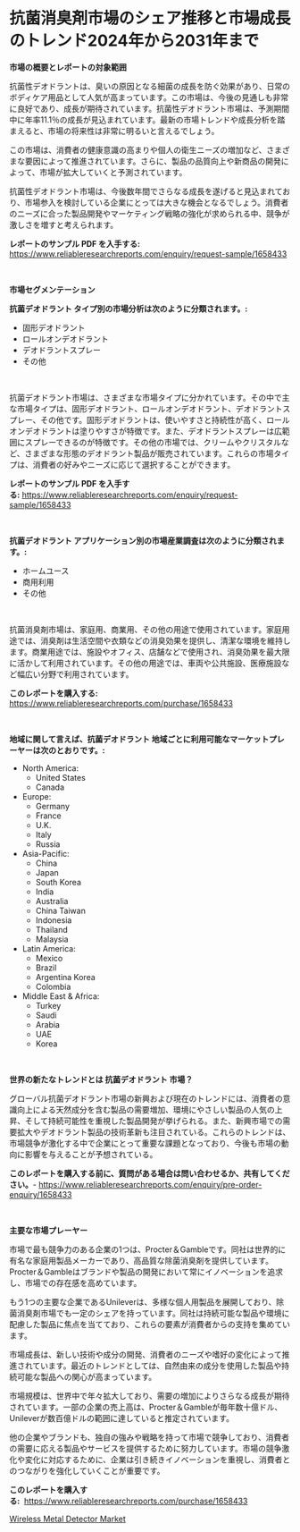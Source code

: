 <p><h1>抗菌消臭剤市場のシェア推移と市場成長のトレンド2024年から2031年まで</h1></p><p><strong>市場の概要とレポートの対象範囲</strong></p>
<p><p>抗菌性デオドラントは、臭いの原因となる細菌の成長を防ぐ効果があり、日常のボディケア用品として人気が高まっています。この市場は、今後の見通しも非常に良好であり、成長が期待されています。抗菌性デオドラント市場は、予測期間中に年率11.1％の成長が見込まれています。最新の市場トレンドや成長分析を踏まえると、市場の将来性は非常に明るいと言えるでしょう。</p><p>この市場は、消費者の健康意識の高まりや個人の衛生ニーズの増加など、さまざまな要因によって推進されています。さらに、製品の品質向上や新商品の開発によって、市場が拡大していくと予測されています。</p><p>抗菌性デオドラント市場は、今後数年間でさらなる成長を遂げると見込まれており、市場参入を検討している企業にとっては大きな機会となるでしょう。消費者のニーズに合った製品開発やマーケティング戦略の強化が求められる中、競争が激しさを増すと考えられます。</p></p>
<p><strong>レポートのサンプル PDF を入手する:</strong> <a href="https://www.reliableresearchreports.com/enquiry/request-sample/1658433">https://www.reliableresearchreports.com/enquiry/request-sample/1658433</a></p>
<p>&nbsp;</p>
<p><strong>市場セグメンテーション</strong></p>
<p><strong>抗菌デオドラント タイプ別の市場分析は次のように分類されます。:</strong></p>
<p><ul><li>固形デオドラント</li><li>ロールオンデオドラント</li><li>デオドラントスプレー</li><li>その他</li></ul></p>
<p>&nbsp;</p>
<p><p>抗菌デオドラント市場は、さまざまな市場タイプに分かれています。その中で主な市場タイプは、固形デオドラント、ロールオンデオドラント、デオドラントスプレー、その他です。固形デオドラントは、使いやすさと持続性が高く、ロールオンデオドラントは塗りやすさが特徴です。また、デオドラントスプレーは広範囲にスプレーできるのが特徴です。その他の市場では、クリームやクリスタルなど、さまざまな形態のデオドラント製品が販売されています。これらの市場タイプは、消費者の好みやニーズに応じて選択することができます。</p></p>
<p><strong>レポートのサンプル PDF を入手する:</strong>&nbsp;<a href="https://www.reliableresearchreports.com/enquiry/request-sample/1658433">https://www.reliableresearchreports.com/enquiry/request-sample/1658433</a></p>
<p>&nbsp;</p>
<p><strong> 抗菌デオドラント アプリケーション別の市場産業調査は次のように分類されます。:</strong></p>
<p><ul><li>ホームユース</li><li>商用利用</li><li>その他</li></ul></p>
<p>&nbsp;</p>
<p><p>抗菌消臭剤市場は、家庭用、商業用、その他の用途で使用されています。家庭用途では、消臭剤は生活空間や衣類などの消臭効果を提供し、清潔な環境を維持します。商業用途では、施設やオフィス、店舗などで使用され、消臭効果を最大限に活かして利用されています。その他の用途では、車両や公共施設、医療施設など幅広い分野で利用されています。</p></p>
<p><strong>このレポートを購入する:</strong>&nbsp; <a href="https://www.reliableresearchreports.com/purchase/1658433">https://www.reliableresearchreports.com/purchase/1658433</a></p>
<p>&nbsp;</p>
<p><strong>地域に関して言えば、抗菌デオドラント 地域ごとに利用可能なマーケットプレーヤーは次のとおりです。:</strong></p>
<p><ul>
    <li>
        North America:
        <ul>
            <li>United States</li>
            <li>Canada</li>
        </ul>
    </li>
    <li>
        Europe:
        <ul>
            <li>Germany</li>
            <li>France</li>
            <li>U.K.</li>
            <li>Italy</li>
            <li>Russia</li>
        </ul>
    </li>
    <li>
        Asia-Pacific:
        <ul>
            <li>China</li>
            <li>Japan</li>
            <li>South Korea</li>
            <li>India</li>
            <li>Australia</li>
            <li>China Taiwan</li>
            <li>Indonesia</li>
            <li>Thailand</li>
            <li>Malaysia</li>
        </ul>
    </li>
    <li>
        Latin America:
        <ul>
            <li>Mexico</li>
            <li>Brazil</li>
            <li>Argentina Korea</li>
            <li>Colombia</li>
        </ul>
    </li>
    <li>
        Middle East & Africa:
        <ul>
            <li>Turkey</li>
            <li>Saudi</li>
            <li>Arabia</li>
            <li>UAE</li>
            <li>Korea</li>
        </ul>
    </li>
    </ul></p>
<p>&nbsp;</p>
<p><strong>世界の新たなトレンドとは 抗菌デオドラント 市場？</strong></p>
<p><p>グローバル抗菌デオドラント市場の新興および現在のトレンドには、消費者の意識向上による天然成分を含む製品の需要増加、環境にやさしい製品の人気の上昇、そして持続可能性を重視した製品開発が挙げられる。また、新興市場での需要拡大やデオドラント製品の技術革新も注目されている。これらのトレンドは、市場競争が激化する中で企業にとって重要な課題となっており、今後も市場の動向に影響を与えることが予想されている。</p></p>
<p><strong>このレポートを購入する前に、質問がある場合は問い合わせるか、共有してください。</strong>- <a href="https://www.reliableresearchreports.com/enquiry/pre-order-enquiry/1658433">https://www.reliableresearchreports.com/enquiry/pre-order-enquiry/1658433</a></p>
<p>&nbsp;</p>
<p><strong>主要な市場プレーヤー</strong></p>
<p><p>市場で最も競争力のある企業の1つは、Procter＆Gambleです。同社は世界的に有名な家庭用製品メーカーであり、高品質な除菌消臭剤を提供しています。Procter＆Gambleはブランドや製品の開発において常にイノベーションを追求し、市場での存在感を高めています。</p><p>もう1つの主要な企業であるUnileverは、多様な個人用製品を展開しており、除菌消臭剤市場でも一定のシェアを持っています。同社は持続可能な製品や環境に配慮した製品に焦点を当てており、これらの要素が消費者からの支持を集めています。</p><p>市場成長は、新しい技術や成分の開発、消費者のニーズや嗜好の変化によって推進されています。最近のトレンドとしては、自然由来の成分を使用した製品や持続可能な製品への関心が高まっています。</p><p>市場規模は、世界中で年々拡大しており、需要の増加によりさらなる成長が期待されています。一部の企業の売上高は、Procter＆Gambleが毎年数十億ドル、Unileverが数百億ドルの範囲に達していると推定されています。</p><p>他の企業やブランドも、独自の強みや戦略を持って市場で競争しており、消費者の需要に応える製品やサービスを提供するために努力しています。市場の競争激化や変化に対応するために、企業は引き続きイノベーションを重視し、消費者とのつながりを強化していくことが重要です。</p></p>
<p><strong>このレポートを購入する:</strong>&nbsp;&nbsp;<a href="https://www.reliableresearchreports.com/purchase/1658433">https://www.reliableresearchreports.com/purchase/1658433</a></p>
<p><p><a href="https://github.com/Chiragrp22/Market-Research-Report-List-3/blob/main/wireless-metal-detector-market.md">Wireless Metal Detector Market</a></p></p>